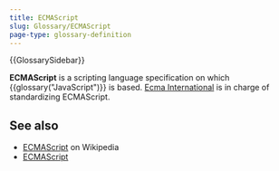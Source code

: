 ```yaml
---
title: ECMAScript
slug: Glossary/ECMAScript
page-type: glossary-definition
---
```


{{GlossarySidebar}}

**ECMAScript** is a scripting language specification on which {{glossary("JavaScript")}} is based. [Ecma International](https://www.ecma-international.org) is in charge of standardizing ECMAScript.

## See also

- [ECMAScript](https://en.wikipedia.org/wiki/ECMAScript) on Wikipedia
- [ECMAScript](https://www.ecma-international.org/publications-and-standards/standards/ecma-262/)
